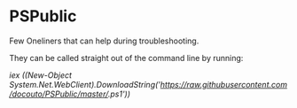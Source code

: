# PSPublic
Few Oneliners that can help during troubleshooting.

They can be called straight out of the command line by running:

*iex ((New-Object System.Net.WebClient).DownloadString('https://raw.githubusercontent.com/docouto/PSPublic/master/<SCRIPTNAME>.ps1'))*
